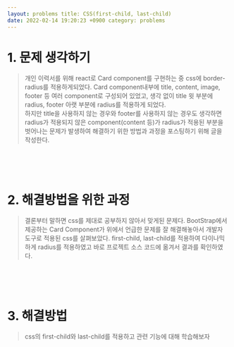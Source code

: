 ```yaml
---
layout: problems title: CSS(first-child, last-child)
date: 2022-02-14 19:20:23 +0900 category: problems
---
```


# 1. 문제 생각하기

> 개인 이력서를 위해 react로 Card component를 구현하는 중 css에 border-radius를 적용하게되었다.
> Card component내부에 title, content, image, footer 등 여러 component로 구성되어 있었고,
> 생각 없이 title 윗 부분에 radius, footer 아랫 부분에 radius를 적용하게 되었다.  
> 하지만 title을 사용하지 않는 경우와 footer를 사용하지 않는 경우도 생각하면 radius가 적용되지 않은 component(content 등)가
> radius가 적용된 부분을 벗어나는 문제가 발생하여 해결하기 위한 방법과 과정을 포스팅하기 위해 글을 작성한다.

<br><br><br>

# 2. 해결방법을 위한 과정

> 결론부터 말하면 css를 제대로 공부하지 않아서 맞게된 문제다.
> BootStrap에서 제공하는 Card Component가 위에서 언급한 문제를 잘 해결해놓아서 개발자 도구로 적용된 css를 살펴보았다.
> first-child, last-child를 적용하여 다이나믹하게 radius를 적용하였고 바로 프로젝트 소스 코드에 옮겨서 결과를 확인하였다.

<br><br><br>

# 3. 해결방법

> css의 first-child와 last-child를 적용하고 관련 기능에 대해 학습해보자
